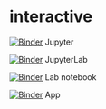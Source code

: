 # interactive

[![Binder](https://mybinder.org/badge_logo.svg)](https://mybinder.org/v2/gh/fm75/interactive/master) Jupyter

[![Binder](https://mybinder.org/badge_logo.svg)](https://mybinder.org/v2/gh/fm75/interactive/master?urlpath=lab) JupyterLab

[![Binder](https://mybinder.org/badge_logo.svg)](https://mybinder.org/v2/gh/fm75/interactive/master?urlpath=lab%2Ftree%2Fnotebook.ipynb) Lab notebook



[![Binder](https://mybinder.org/badge_logo.svg)](https://mybinder.org/v2/gh/fm75/interactive/master?urlpath=%2Fproxy%2F5006%2Fpanel_exp) App
